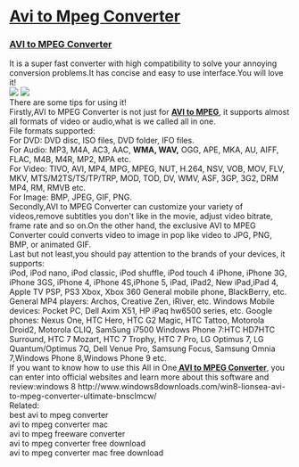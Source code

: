 
<h1><a href="http://www.lionsea.com/product_avitompegconverterultimate.php">Avi to Mpeg Converter</a></h1><h3><b></a>
<a href="http://www.lionsea.com/product_avitompegconverterultimate.php">AVI to MPEG Converter</a></h3></b>It is a super fast converter with high compatibility to solve your annoying conversion problems.It has concise and easy to use interface.You will love it!<br /> <a href="http://lionsea.downhere.hop.clickbank.net/?tid=song&tu=convmacdown"><img src="http://1.bp.blogspot.com/-hEM26zbhq94/U0sy3pWKlJI/AAAAAAAAACY/FG1--LOh-NQ/s1600/81a024af8a73929fe2a53f6ae72161e4.png" /></a>  <a href="http://www.lionsea.com/download/video/Lionsea_AVI_To_MPEG_Converter_Ultimate_Setup.exe"><img src="http://2.bp.blogspot.com/-ItLtMkxU2zU/U0symCF6ncI/AAAAAAAAACQ/y8dqQ1zdbsI/s1600/6e85d9e9e4babceda358076407c01a6b.png" /></a><br />There are some tips for using it!<br />Firstly,AVI to MPEG Converter is not just for <b><a href="http://www.lionsea.com/product_avitompegconverterultimate.php">AVI to MPEG</b></a>, it supports almost all formats of video or audio,what is we called all in one.<br />File formats supported:<br />For DVD: DVD disc, ISO files, DVD folder, IFO files.<br />For Audio: MP3, M4A, AC3, AAC, <b>WMA, WAV,</b> OGG, APE, MKA, AU, AIFF, FLAC, M4B, M4R, MP2, MPA etc.<br />For Video: TIVO, AVI, MP4, MPG, MPEG, NUT, H.264, NSV, VOB, MOV, FLV, MKV, MTS/M2TS/TS/TP/TRP, MOD, TOD, DV, WMV, ASF, 3GP, 3G2, DRM MP4, RM, RMVB etc.<br />For Image: BMP, JPEG, GIF, PNG.<br />Secondly,AVI to MPEG Converter can customize your variety of videos,remove subtitles you don't like in the movie, adjust  video bitrate, frame rate and so on.On the other hand, the exclusive AVI to MPEG Converter could converts video to image in pop  like video to JPG, PNG, BMP, or animated GIF.<br />Last but not least,you should pay attention to the brands of your devices, it supports:<br />iPod, iPod nano, iPod classic, iPod shuffle, iPod touch 4 iPhone, iPhone 3G, iPhone 3GS, iPhone 4, iPhone 4S,iPhone 5, iPad, iPad2, New iPad,iPad 4, Apple TV PSP, PS3 Xbox, Xbox 360 General mobile phone, BlackBerry, etc. General MP4 players: Archos, Creative Zen, iRiver, etc. Windows Mobile devices: Pocket PC, Dell Axim X51, HP iPaq hw6500 series, etc. Google phones: Nexus One, HTC Hero, HTC G2 Magic, HTC Tattoo, Motorola Droid2, Motorola CLIQ, SamSung i7500 Windows Phone 7:HTC HD7HTC Surround, HTC 7 Mozart, HTC 7 Trophy, HTC 7 Pro, LG Optimus 7, LG Quantum/Optimus 7Q, Dell Venue Pro, Samsung Focus, Samsung Omnia 7,Windows Phone 8,Windows Phone 9 etc.<br />If you want to know how to use this All in One<b><a href="http://www.lionsea.com/product_avitompegconverterultimate.php"> AVI to MPEG Converter</b></a>, you can enter into official websites and learn more about this software and review:windows 8 http://www.windows8downloads.com/win8-lionsea-avi-to-mpeg-converter-ultimate-bnsclmcw/<a href="http://www.windows8downloads.com/win8-lionsea-avi-to-mpeg-converter-ultimate-bnsclmcw/"></a></center>
<br />Related:<br />
best avi to mpeg converter<br />
avi to mpeg converter mac<br />
avi to mpeg freeware converter<br />
avi to mpeg converter free download<br />
avi to mpeg converter mac free download<br />
  
